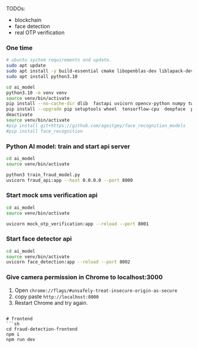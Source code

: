 TODOs:
- blockchain
- face detection
- real OTP verification

### One time 
```sh
# ubuntu system requirements and update.
sudo apt update
sudo apt install -y build-essential cmake libopenblas-dev liblapack-dev libx11-dev libgtk-3-dev
sudo apt install python3.10

cd ai_model
python3.10 -m venv venv
source venv/bin/activate
pip install --no-cache-dir dlib  fastapi uvicorn opencv-python numpy twilio joblib pandas scikit-learn fastapi  pillow
pip install --upgrade pip setuptools wheel  tensorflow-cpu  deepface  python-multipart  tf-keras
deactivate
source venv/bin/activate
#pip install git+https://github.com/ageitgey/face_recognition_models
#pip install face_recognition
```

### Python AI model: train and start api server
```sh
cd ai_model
source venv/bin/activate

python3 train_fraud_model.py
uvicorn fraud_api:app --host 0.0.0.0 --port 8000
```

### Start mock sms verification api
```sh 
cd ai_model
source venv/bin/activate

uvicorn mock_otp_verification:app --reload --port 8001
```

### Start face detector api
```sh
cd ai_model
source venv/bin/activate
uvicorn face_detection:app --reload --port 8002
```

### Give camera permission in Chrome to localhost:3000
1. Open `chrome://flags/#unsafely-treat-insecure-origin-as-secure`
2. copy paste `http://localhost:8000`
3. Restart Chrome and try again.
```

# frontend 
```sh 
cd fraud-detection-frontend 
npm i 
npm run dev
```